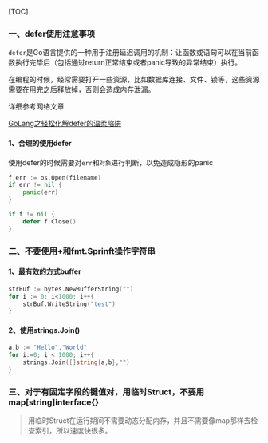[TOC]

### 一、defer使用注意事项

`defer`是Go语言提供的一种用于注册延迟调用的机制：让函数或语句可以在当前函数执行完毕后（包括通过return正常结束或者panic导致的异常结束）执行。 

在编程的时候，经常需要打开一些资源，比如数据库连接、文件、锁等，这些资源需要在用完之后释放掉，否则会造成内存泄漏。 

详细参考网络文章

[GoLang之轻松化解defer的温柔陷阱](https://www.cnblogs.com/qcrao-2018/p/10367346.html)

#### 1、合理的使用defer

使用defer的时候需要对`err`和`对象`进行判断，以免造成隐形的panic

```go
f,err := os.Open(filename)
if err != nil {
    panic(err)
}

if f != nil {
    defer f.Close()
}
```

### 二、不要使用+和fmt.Sprinft操作字符串

#### 1、最有效的方式buffer

```go
strBuf := bytes.NewBufferString("")
for i := 0; i<1000; i++{
    strBuf.WriteString("test")
}
```

#### 2、使用strings.Join()

```go
a,b := "Hello","World"
for i:=0; i < 1000; i++{
    strings.Join([]string{a,b},"")
}
```

### 三、对于有固定字段的键值对，用临时Struct，不要用map[string]interface{}

> 用临时Struct在运行期间不需要动态分配内存，并且不需要像map那样去检查索引，所以速度快很多。































